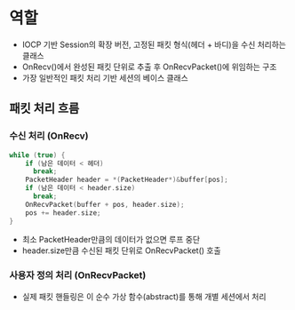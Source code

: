 # 역할   
- IOCP 기반 Session의 확장 버전, 고정된 패킷 형식(헤더 + 바디)을 수신 처리하는 클래스   
- OnRecv()에서 완성된 패킷 단위로 추출 후 OnRecvPacket()에 위임하는 구조   
- 가장 일반적인 패킷 처리 기반 세션의 베이스 클래스

## 패킷 처리 흐름   
### 수신 처리 (OnRecv)   
```cpp
while (true) {
    if (남은 데이터 < 헤더)
      break;
    PacketHeader header = *(PacketHeader*)&buffer[pos];
    if (남은 데이터 < header.size)
      break;
    OnRecvPacket(buffer + pos, header.size);
    pos += header.size;
}
```
- 최소 PacketHeader만큼의 데이터가 없으면 루프 중단   
- header.size만큼 수신된 패킷 단위로 OnRecvPacket() 호출   

### 사용자 정의 처리 (OnRecvPacket)   
- 실제 패킷 핸들링은 이 순수 가상 함수(abstract)를 통해 개별 세션에서 처리   
